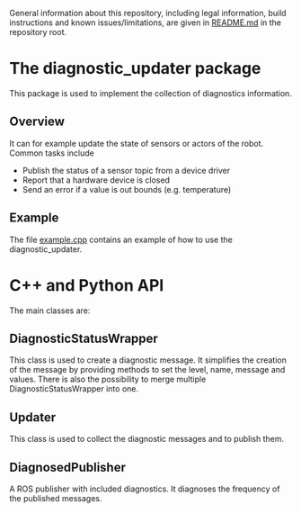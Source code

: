General information about this repository, including legal information, build instructions and known issues/limitations, are given in [README.md](../README.md) in the repository root.
# The diagnostic_updater package

This package is used to implement the collection of diagnostics information.

## Overview
It can for example update the state of sensors or actors of the robot.
Common tasks include
* Publish the status of a sensor topic from a device driver
* Report that a hardware device is closed
* Send an error if a value is out bounds (e.g. temperature)

## Example
The file [example.cpp](src/example.cpp) contains an example of how to use the diagnostic_updater.

# C++ and Python API
The main classes are:

## DiagnosticStatusWrapper
This class is used to create a diagnostic message. 
It simplifies the creation of the message by providing methods to set the level, name, message and values.
There is also the possibility to merge multiple DiagnosticStatusWrapper into one.

## Updater
This class is used to collect the diagnostic messages and to publish them.

## DiagnosedPublisher
A ROS publisher with included diagnostics. 
It diagnoses the frequency of the published messages.

